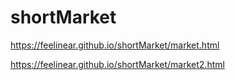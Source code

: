 # shortMarket
https://feelinear.github.io/shortMarket/market.html

https://feelinear.github.io/shortMarket/market2.html
